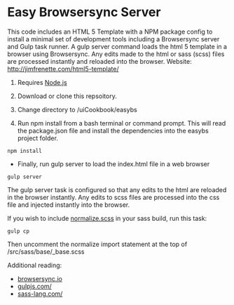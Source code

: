# Easy Browsersync Server

This code includes an HTML 5 Template with a NPM package config to install a minimal set of development tools including a Browsersync server and Gulp task runner. A gulp server command loads the html 5 template in a browser using Browsersync. Any edits made to the html or sass (scss) files are processed instantly and reloaded into the browser. Website: http://jimfrenette.com/html5-template/


1. Requires [Node.js](https://nodejs.org "Node.js")

2. Download or clone this repsoitory.

3. Change directory to /uiCookbook/easybs

4. Run npm install from a bash terminal or command prompt. This will read the package.json file and install the dependencies into the easybs project folder.

```
npm install
```

- Finally, run gulp server to load the index.html file in a web browser 

```
gulp server
```

The gulp server task is configured so that any edits to the html are reloaded in the browser instantly. Any edits to scss files are processed into the css file and injected instantly into the browser.

If you wish to include [normalize.scss](https://github.com/guerrero/normalize.scss) in your sass build, run this task:

```
gulp cp
```

Then uncomment the normalize import statement at the top of /src/sass/base/_base.scss


Additional reading:

- [browsersync.io](http://www.browsersync.io/ "browsersync.io")
- [gulpjs.com/](http://gulpjs.com/ "gulpjs.com/")
- [sass-lang.com/](http://sass-lang.com/ "sass-lang.com/")